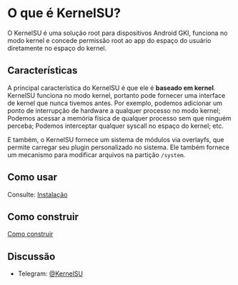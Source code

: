 # O que é KernelSU?

O KernelSU é uma solução root para dispositivos Android GKI, funciona no modo kernel e concede permissão root ao app do espaço do usuário diretamente no espaço do kernel.

## Características

A principal característica do KernelSU é que ele é **baseado em kernel**. KernelSU funciona no modo kernel, portanto pode fornecer uma interface de kernel que nunca tivemos antes. Por exemplo, podemos adicionar um ponto de interrupção de hardware a qualquer processo no modo kernel; Podemos acessar a memória física de qualquer processo sem que ninguém perceba; Podemos interceptar qualquer syscall no espaço do kernel; etc.

E também, o KernelSU fornece um sistema de módulos via overlayfs, que permite carregar seu plugin personalizado no sistema. Ele também fornece um mecanismo para modificar arquivos na partição `/system`.

## Como usar

Consulte: [Instalação](installation)

## Como construir

[Como construir](how-to-build)

## Discussão

- Telegram: [@KernelSU](https://t.me/KernelSU)
